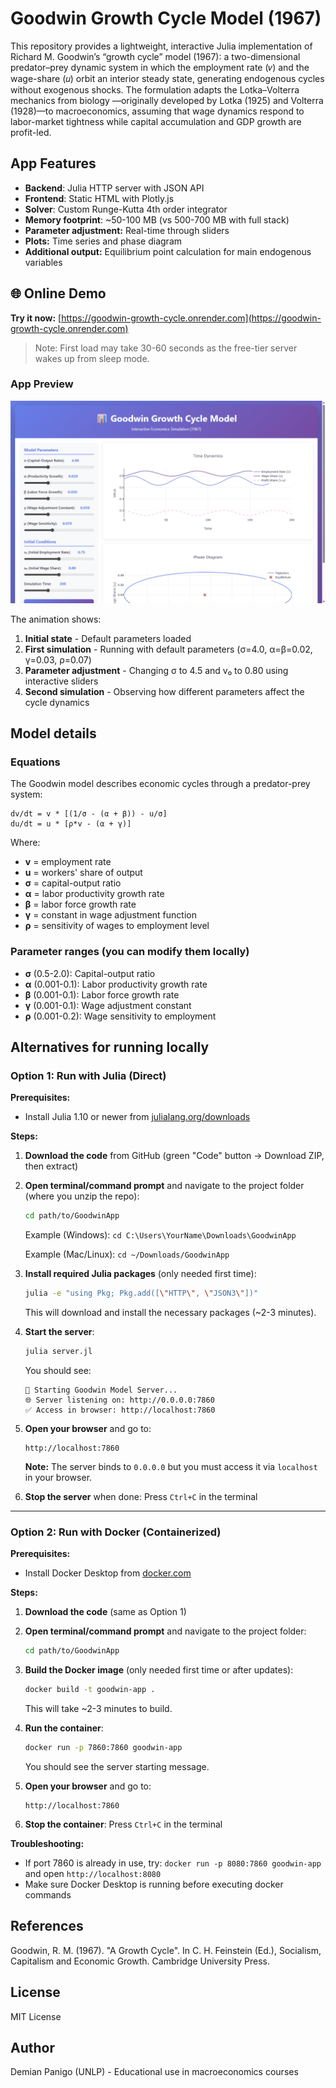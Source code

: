 # Goodwin Growth Cycle Model (1967)

This repository provides a lightweight, interactive Julia implementation of Richard M. Goodwin’s “growth cycle” model (1967): 
a two-dimensional predator–prey dynamic system in which the employment rate (𝑣) and the wage-share (𝑢) orbit an interior steady state, 
generating endogenous cycles without exogenous shocks. The formulation adapts the Lotka–Volterra mechanics from biology
—originally developed by Lotka (1925) and Volterra (1928)—to macroeconomics, assuming that wage dynamics respond to labor-market tightness 
while capital accumulation and GDP growth are profit-led.


## App Features
- **Backend**: Julia HTTP server with JSON API
- **Frontend**: Static HTML with Plotly.js
- **Solver**: Custom Runge-Kutta 4th order integrator
- **Memory footprint**: ~50-100 MB (vs 500-700 MB with full stack)
- **Parameter adjustment:** Real-time through sliders
- **Plots:** Time series and phase diagram
- **Additional output:** Equilibrium point calculation for main endogenous variables

## 🌐 Online Demo

**Try it now:** [https://goodwin-growth-cycle.onrender.com](https://goodwin-growth-cycle.onrender.com)

> Note: First load may take 30-60 seconds as the free-tier server wakes up from sleep mode.

### App Preview

![Goodwin Model Demo](goodwin_demo.gif)

The animation shows:
1. **Initial state** - Default parameters loaded
2. **First simulation** - Running with default parameters (σ=4.0, α=β=0.02, γ=0.03, ρ=0.07)
3. **Parameter adjustment** - Changing σ to 4.5 and v₀ to 0.80 using interactive sliders
4. **Second simulation** - Observing how different parameters affect the cycle dynamics

## Model details

### Equations

The Goodwin model describes economic cycles through a predator-prey system:

```
dv/dt = v * [(1/σ - (α + β)) - u/σ]
du/dt = u * [ρ*v - (α + γ)]
```

Where:
- **v** = employment rate
- **u** = workers' share of output
- **σ** = capital-output ratio
- **α** = labor productivity growth rate
- **β** = labor force growth rate
- **γ** = constant in wage adjustment function
- **ρ** = sensitivity of wages to employment level

### Parameter ranges (you can modify them locally)

- **σ** (0.5-2.0): Capital-output ratio
- **α** (0.001-0.1): Labor productivity growth rate
- **β** (0.001-0.1): Labor force growth rate
- **γ** (0.001-0.1): Wage adjustment constant
- **ρ** (0.001-0.2): Wage sensitivity to employment


## Alternatives for running locally

### Option 1: Run with Julia (Direct)

**Prerequisites:**
- Install Julia 1.10 or newer from [julialang.org/downloads](https://julialang.org/downloads/)

**Steps:**

1. **Download the code** from GitHub (green "Code" button → Download ZIP, then extract)

2. **Open terminal/command prompt** and navigate to the project folder (where you unzip the repo):
   ```bash
   cd path/to/GoodwinApp
   ```
   Example (Windows): `cd C:\Users\YourName\Downloads\GoodwinApp`

   Example (Mac/Linux): `cd ~/Downloads/GoodwinApp`

3. **Install required Julia packages** (only needed first time):
   ```bash
   julia -e "using Pkg; Pkg.add([\"HTTP\", \"JSON3\"])"
   ```
   This will download and install the necessary packages (~2-3 minutes).

4. **Start the server**:
   ```bash
   julia server.jl
   ```
   You should see:
   ```
   🚀 Starting Goodwin Model Server...
   🌐 Server listening on: http://0.0.0.0:7860
   ✅ Access in browser: http://localhost:7860
   ```

5. **Open your browser** and go to:
   ```
   http://localhost:7860
   ```

   **Note:** The server binds to `0.0.0.0` but you must access it via `localhost` in your browser.

6. **Stop the server** when done: Press `Ctrl+C` in the terminal

---

### Option 2: Run with Docker (Containerized)

**Prerequisites:**
- Install Docker Desktop from [docker.com](https://www.docker.com/products/docker-desktop/)

**Steps:**

1. **Download the code** (same as Option 1)

2. **Open terminal/command prompt** and navigate to the project folder:
   ```bash
   cd path/to/GoodwinApp
   ```

3. **Build the Docker image** (only needed first time or after updates):
   ```bash
   docker build -t goodwin-app .
   ```
   This will take ~2-3 minutes to build.

4. **Run the container**:
   ```bash
   docker run -p 7860:7860 goodwin-app
   ```
   You should see the server starting message.

5. **Open your browser** and go to:
   ```
   http://localhost:7860
   ```

6. **Stop the container**: Press `Ctrl+C` in the terminal

**Troubleshooting:**
- If port 7860 is already in use, try: `docker run -p 8080:7860 goodwin-app` and open `http://localhost:8080`
- Make sure Docker Desktop is running before executing docker commands

## References

Goodwin, R. M. (1967). "A Growth Cycle". In C. H. Feinstein (Ed.), Socialism, Capitalism and Economic Growth. Cambridge University Press.

## License

MIT License

## Author

Demian Panigo (UNLP) - Educational use in macroeconomics courses
